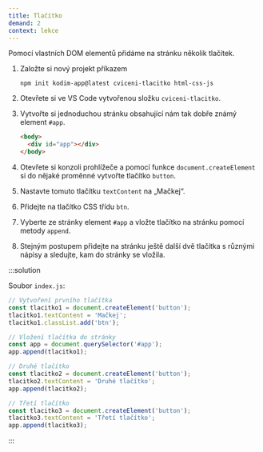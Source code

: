 ```yaml
---
title: Tlačítko
demand: 2
context: lekce
---
```


Pomocí vlastních DOM elementů přidáme na stránku několik tlačítek.

1. Založte si nový projekt příkazem

   ```shell
   npm init kodim-app@latest cviceni-tlacitko html-css-js
   ```

1. Otevřete si ve VS Code vytvořenou složku `cviceni-tlacitko`.
1. Vytvořte si jednoduchou stránku obsahující nám tak dobře známý element `#app`.
   ```html
   <body>
     <div id="app"></div>
   </body>
   ```
1. Otevřete si konzoli prohlížeče a pomocí funkce `document.createElement` si do nějaké proměnné vytvořte tlačítko `button`.
1. Nastavte tomuto tlačítku `textContent` na „Mačkej“.
1. Přidejte na tlačítko CSS třídu `btn`.
1. Vyberte ze stránky element `#app` a vložte tlačítko na stránku pomocí metody `append`.
1. Stejným postupem přidejte na stránku ještě další dvě tlačítka s různými nápisy a sledujte, kam do stránky se vložila.

:::solution

Soubor `index.js`:

```js
// Vytvoření prvního tlačítka
const tlacitko1 = document.createElement('button');
tlacitko1.textContent = 'Mačkej';
tlacitko1.classList.add('btn');

// Vložení tlačítka do stránky
const app = document.querySelector('#app');
app.append(tlacitko1);

// Druhé tlačítko
const tlacitko2 = document.createElement('button');
tlacitko2.textContent = 'Druhé tlačítko';
app.append(tlacitko2);

// Třetí tlačítko
const tlacitko3 = document.createElement('button');
tlacitko3.textContent = 'Třetí tlačítko';
app.append(tlacitko3);
```

:::
